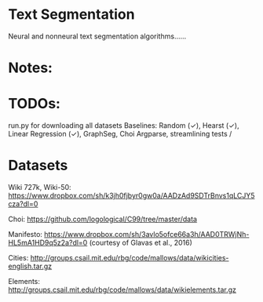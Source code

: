 # Text Segmentation
Neural and nonneural text segmentation algorithms......


# Notes:


# TODOs:
run.py for downloading all datasets
Baselines: Random (✓), Hearst (✓), Linear Regression (✓), GraphSeg, Choi
Argparse, streamlining tests
/
# Datasets

Wiki 727k, Wiki-50:
https://www.dropbox.com/sh/k3jh0fjbyr0gw0a/AADzAd9SDTrBnvs1qLCJY5cza?dl=0

Choi: https://github.com/logological/C99/tree/master/data

Manifesto: https://www.dropbox.com/sh/3avlo5ofce66a3h/AAD0TRWjNh-HL5mA1HD9q5z2a?dl=0 (courtesy of Glavas et al., 2016)

Cities: http://groups.csail.mit.edu/rbg/code/mallows/data/wikicities-english.tar.gz

Elements: http://groups.csail.mit.edu/rbg/code/mallows/data/wikielements.tar.gz
